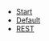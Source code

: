 <!-- docs/_sidebar.md -->

* [Start](./README.md)
* [Default](./LANGUAGE.md)
* [REST](../examples/README.md)